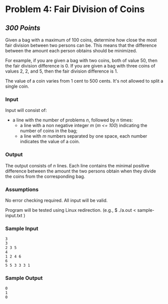 # Problem 4: Fair Division of Coins
## *300 Points*

Given a bag with a maximum of 100 coins, determine how close the most fair division between two persons can be. This means that the difference between the amount each person obtains should be minimized. 

For example, if you are given a bag with two coins, both of value 50, then the fair division difference is 0. If you are given a bag with three coins of values 2, 2, and 5, then the fair division difference is 1. 

The value of a coin varies from 1 cent to 500 cents. It's not allowed to split a single coin.

### Input 
Input will consist of:

* a line with the number of problems *n*, followed by *n* times:
 	* a line with a non negative integer *m* (*m <= 100*) indicating the number of coins in the bag;
 	* a line with *m* numbers separated by one space, each number indicates the value of a coin.

### Output
The output consists of *n* lines. Each line contains the minimal positive difference between the amount the two persons obtain when they divide the coins from the corresponding bag.

### Assumptions
No error checking required. All input will be valid.

Program will be tested using Linux redirection. (e.g., $ ./a.out < sample-input.txt )

### Sample Input
```
3
3
2 3 5
4
1 2 4 6
6
5 5 3 3 3 1
```
### Sample Output

```
0
1
0
```

